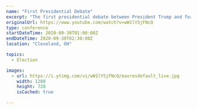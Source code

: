```yaml
---
name: "First Presidential Debate"
excerpt: "The first presidential debate between President Trump and former vice president Joe Biden is scheduled to take place Sept. 29, and there are two more set for Oct. 15 and 22."
originalUrl: https://www.youtube.com/watch?v=wW1lY5jFNcQ
type: conference
startDateTime: 2020-09-30T01:00:00Z
endDateTime: 2020-09-30T02:30:00Z
location: "Cleveland, OH"

topics:
  - Election

images:
  - url: https://i.ytimg.com/vi/wW1lY5jFNcQ/maxresdefault_live.jpg
    width: 1280
    height: 720
    isCached: true

---
```


